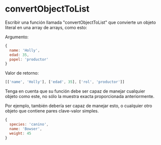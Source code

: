 # convertObjectToList

Escribir una función llamada "convertObjectToList" que convierte un objeto
literal en una array de arrays, como esto:

Argumento:

```js
{
  name: 'Holly',
  edad: 35,
  papel: 'productor'
}
```

Valor de retorno:

```js
[['name', 'Holly'], ['edad', 35], ['rol', 'productor']]
```

Tenga en cuenta que su función debe ser capaz de manejar cualquier objeto como
este, no sólo la muestra exacta proporcionada anteriormente.

Por ejemplo, también debería ser capaz de manejar esto, o cualquier otro objeto
que contiene pares clave-valor simples.

```js
{
  species: 'canino',
  name: 'Bowser',
  weight: 45
}
```
